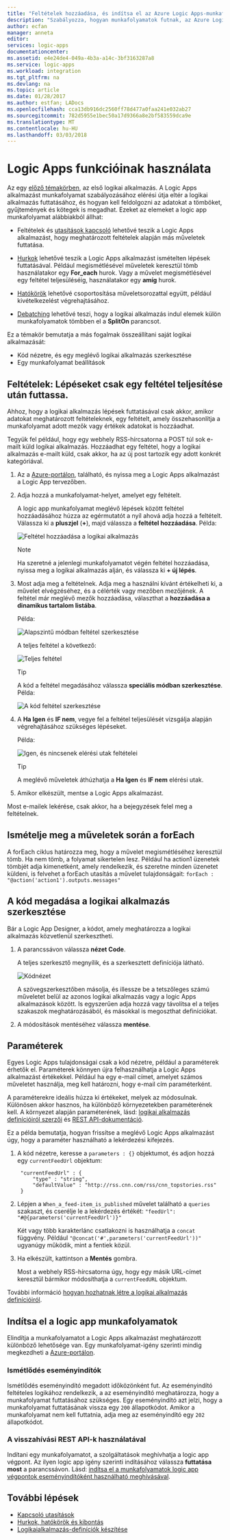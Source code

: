```yaml
---
title: "Feltételek hozzáadása, és indítsa el az Azure Logic Apps-munkafolyamatok – |} Microsoft Docs"
description: "Szabályozza, hogyan munkafolyamatok futnak, az Azure Logic Apps feltételes logikához, eseményindítók, műveletek és paraméterek hozzáadásával."
author: ecfan
manager: anneta
editor: 
services: logic-apps
documentationcenter: 
ms.assetid: e4e24de4-049a-4b3a-a14c-3bf3163287a8
ms.service: logic-apps
ms.workload: integration
ms.tgt_pltfrm: na
ms.devlang: na
ms.topic: article
ms.date: 01/28/2017
ms.author: estfan; LADocs
ms.openlocfilehash: cca13db916dc2560ff78d477a0faa241e032ab27
ms.sourcegitcommit: 782d5955e1bec50a17d9366a8e2bf583559dca9e
ms.translationtype: MT
ms.contentlocale: hu-HU
ms.lasthandoff: 03/03/2018
---
```

# <a name="use-logic-apps-features"></a>Logic Apps funkcióinak használata

Az egy [előző témakörben](../logic-apps/quickstart-create-first-logic-app-workflow.md), az első logikai alkalmazás. A Logic Apps alkalmazást munkafolyamat szabályozásához elérési útja eltér a logikai alkalmazás futtatásához, és hogyan kell feldolgozni az adatokat a tömböket, gyűjtemények és kötegek is megadhat. Ezeket az elemeket a logic app munkafolyamat alábbiakból állhat:

* Feltételek és [utasítások kapcsoló](../logic-apps/logic-apps-switch-case.md) lehetővé teszik a Logic Apps alkalmazást, hogy meghatározott feltételek alapján más műveletek futtatása.

* [Hurkok](../logic-apps/logic-apps-loops-and-scopes.md) lehetővé teszik a Logic Apps alkalmazást ismételten lépések futtatásával. Például megismétlésével műveletek keresztül tömb használatakor egy **For_each** hurok. Vagy a művelet megismétlésével egy feltétel teljesüléséig, használatakor egy **amíg** hurok.

* [Hatókörök](../logic-apps/logic-apps-loops-and-scopes.md) lehetővé csoportosítása műveletsorozattal együtt, például kivételkezelést végrehajtásához.

* [Debatching](../logic-apps/logic-apps-loops-and-scopes.md) lehetővé teszi, hogy a logikai alkalmazás indul elemek külön munkafolyamatok tömbben el a **SplitOn** parancsot.

Ez a témakör bemutatja a más fogalmak összeállítani saját logikai alkalmazását:

* Kód nézetre, és egy meglévő logikai alkalmazás szerkesztése
* Egy munkafolyamat beállítások

## <a name="conditions-run-steps-only-after-meeting-a-condition"></a>Feltételek: Lépéseket csak egy feltétel teljesítése után futtassa.

Ahhoz, hogy a logikai alkalmazás lépések futtatásával csak akkor, amikor adatokat meghatározott feltételeknek, egy feltételt, amely összehasonlítja a munkafolyamat adott mezők vagy értékek adatokat is hozzáadhat.

Tegyük fel például, hogy egy webhely RSS-hírcsatorna a POST túl sok e-mailt küld logikai alkalmazás. Hozzáadhat egy feltétel, hogy a logikai alkalmazás e-mailt küld, csak akkor, ha az új post tartozik egy adott konkrét kategóriával.

1. Az a [Azure-portálon](https://portal.azure.com), található, és nyissa meg a Logic Apps alkalmazást a Logic App tervezőben.

2. Adja hozzá a munkafolyamat-helyet, amelyet egy feltételt. 

   A logic app munkafolyamat meglévő lépések között feltétel hozzáadásához húzza az egérmutatót a nyíl ahová adja hozzá a feltételt. 
   Válassza ki a **pluszjel** (**+**), majd válassza a **feltétel hozzáadása**. Példa:

   ![Feltétel hozzáadása a logikai alkalmazás](./media/logic-apps-use-logic-app-features/add-condition.png)

   > [!NOTE]
   > Ha szeretné a jelenlegi munkafolyamatot végén feltétel hozzáadása, nyissa meg a logikai alkalmazás alján, és válassza ki **+ új lépés**.

3. Most adja meg a feltételnek. Adja meg a használni kívánt értékelheti ki, a művelet elvégzéséhez, és a célérték vagy mezőben mezőjének. A feltétel már meglévő mezők hozzáadása, választhat a **hozzáadása a dinamikus tartalom listába**.

   Példa:

   ![Alapszintű módban feltétel szerkesztése](./media/logic-apps-use-logic-app-features/edit-condition-basic-mode.png)

   A teljes feltétel a következő:

   ![Teljes feltétel](./media/logic-apps-use-logic-app-features/edit-condition-basic-mode-2.png)

   > [!TIP]
   > A kód a feltétel megadásához válassza **speciális módban szerkesztése**. Példa:
   > 
   > ![A kód feltétel szerkesztése](./media/logic-apps-use-logic-app-features/edit-condition-advanced-mode.png)

4. A **Ha Igen** és **IF nem**, vegye fel a feltétel teljesülését vizsgálja alapján végrehajtásához szükséges lépéseket.

   Példa:

   ![Igen, és nincsenek elérési utak feltételei](./media/logic-apps-use-logic-app-features/condition-yes-no-path.png)

   > [!TIP]
   > A meglévő műveletek áthúzhatja a **Ha Igen** és **IF nem** elérési utak.

5. Amikor elkészült, mentse a Logic Apps alkalmazást.

Most e-mailek lekérése, csak akkor, ha a bejegyzések felel meg a feltételnek.

## <a name="repeat-actions-over-a-list-with-foreach"></a>Ismételje meg a műveletek során a forEach

A forEach ciklus határozza meg, hogy a művelet megismétléséhez keresztül tömb. Ha nem tömb, a folyamat sikertelen lesz. Például ha action1 üzenetek tömbjét adja kimenetként, amely rendelkezik, és szeretne minden üzenetet küldeni, is felvehet a forEach utasítás a művelet tulajdonságait: `forEach : "@action('action1').outputs.messages"`

## <a name="edit-the-code-definition-for-a-logic-app"></a>A kód megadása a logikai alkalmazás szerkesztése

Bár a Logic App Designer, a kódot, amely meghatározza a logikai alkalmazás közvetlenül szerkesztheti.

1. A parancssávon válassza **nézet Code**.

    A teljes szerkesztő megnyílik, és a szerkesztett definíciója látható.

    ![Kódnézet](media/logic-apps-use-logic-app-features/codeview.png)

    A szövegszerkesztőben másolja, és illessze be a tetszőleges számú műveletet belül az azonos logikai alkalmazás vagy a logic Apps alkalmazások között. 
    Is egyszerűen adja hozzá vagy távolítsa el a teljes szakaszok meghatározásából, és másokkal is megoszthat definíciókat.

2. A módosítások mentéséhez válassza **mentése**.

## <a name="parameters"></a>Paraméterek

Egyes Logic Apps tulajdonságai csak a kód nézetre, például a paraméterek érhetők el. Paraméterek könnyen újra felhasználhatja a Logic Apps alkalmazást értékekkel. Például ha egy e-mail címet, amelyet számos műveletet használja, meg kell határozni, hogy e-mail cím paraméterként.

A paraméterekre ideális húzza ki értékeket, melyek az módosulnak. Különösen akkor hasznos, ha különböző környezetekben paraméterének kell. A környezet alapján paraméterének, lásd: [logikai alkalmazás definícióiról szerzői](../logic-apps/logic-apps-author-definitions.md) és [REST API-dokumentáció](https://docs.microsoft.com/rest/api/logic).

Ez a példa bemutatja, hogyan frissítse a meglévő Logic Apps alkalmazást úgy, hogy a paraméter használható a lekérdezési kifejezés.

1. A kód nézetre, keresse a `parameters : {}` objektumot, és adjon hozzá egy `currentFeedUrl` objektum:

        "currentFeedUrl" : {
            "type" : "string",
            "defaultValue" : "http://rss.cnn.com/rss/cnn_topstories.rss"
        }

2. Lépjen a `When_a_feed-item_is_published` művelet található a `queries` szakaszt, és cserélje le a lekérdezés értékét: `"feedUrl": "#@{parameters('currentFeedUrl')}"` 

    Két vagy több karakterlánc csatlakozni is használhatja a `concat` függvény. 
    Például `"@concat('#',parameters('currentFeedUrl'))"` ugyanúgy működik, mint a fentiek közül.

3.  Ha elkészült, kattintson a **Mentés** gombra. 

    Most a webhely RSS-hírcsatorna úgy, hogy egy másik URL-címet keresztül bármikor módosíthatja a `currentFeedURL` objektum.

További információ [hogyan hozhatnak létre a logikai alkalmazás definícióiról](../logic-apps/logic-apps-author-definitions.md).

## <a name="start-logic-app-workflows"></a>Indítsa el a logic app munkafolyamatok

Elindítja a munkafolyamatot a Logic Apps alkalmazást meghatározott különböző lehetősége van. Egy munkafolyamat-igény szerinti mindig megkezdheti a [Azure-portálon].

### <a name="recurrence-triggers"></a>Ismétlődés eseményindítók

Ismétlődés eseményindító megadott időközönként fut. Az eseményindító feltételes logikához rendelkezik, a az eseményindító meghatározza, hogy a munkafolyamat futtatásához szükséges. Egy eseményindító azt jelzi, hogy a munkafolyamat futtatásának vissza egy `200` állapotkódot. Amikor a munkafolyamat nem kell futtatnia, adja meg az eseményindító egy `202` állapotkódot.

### <a name="callback-using-rest-apis"></a>A visszahívási REST API-k használatával

Indítani egy munkafolyamatot, a szolgáltatások meghívhatja a logic app végpont. Az ilyen logic app igény szerinti indításához válassza **futtatása most** a parancssávon. Lásd: [indítsa el a munkafolyamatok logic app végpontok eseményindítóként használható meghívásával](../logic-apps/logic-apps-http-endpoint.md). 

<!-- Shared links -->
[Azure-portálon]: https://portal.azure.com

## <a name="next-steps"></a>További lépések

* [Kapcsoló utasítások](../logic-apps/logic-apps-switch-case.md) 
* [Hurkok, hatókörök és kibontás](../logic-apps/logic-apps-loops-and-scopes.md)
* [Logikaialkalmazás-definíciók készítése](../logic-apps/logic-apps-author-definitions.md)